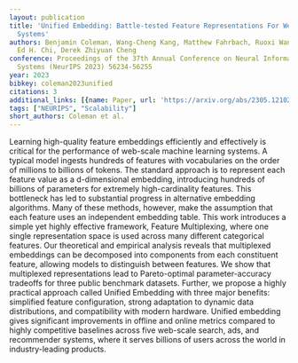 ```yaml
---
layout: publication
title: 'Unified Embedding: Battle-tested Feature Representations For Web-scale ML
  Systems'
authors: Benjamin Coleman, Wang-Cheng Kang, Matthew Fahrbach, Ruoxi Wang, Lichan Hong,
  Ed H. Chi, Derek Zhiyuan Cheng
conference: Proceedings of the 37th Annual Conference on Neural Information Processing
  Systems (NeurIPS 2023) 56234-56255
year: 2023
bibkey: coleman2023unified
citations: 3
additional_links: [{name: Paper, url: 'https://arxiv.org/abs/2305.12102'}]
tags: ["NEURIPS", "Scalability"]
short_authors: Coleman et al.
---
```

Learning high-quality feature embeddings efficiently and effectively is
critical for the performance of web-scale machine learning systems. A typical
model ingests hundreds of features with vocabularies on the order of millions
to billions of tokens. The standard approach is to represent each feature value
as a d-dimensional embedding, introducing hundreds of billions of parameters
for extremely high-cardinality features. This bottleneck has led to substantial
progress in alternative embedding algorithms. Many of these methods, however,
make the assumption that each feature uses an independent embedding table. This
work introduces a simple yet highly effective framework, Feature Multiplexing,
where one single representation space is used across many different categorical
features. Our theoretical and empirical analysis reveals that multiplexed
embeddings can be decomposed into components from each constituent feature,
allowing models to distinguish between features. We show that multiplexed
representations lead to Pareto-optimal parameter-accuracy tradeoffs for three
public benchmark datasets. Further, we propose a highly practical approach
called Unified Embedding with three major benefits: simplified feature
configuration, strong adaptation to dynamic data distributions, and
compatibility with modern hardware. Unified embedding gives significant
improvements in offline and online metrics compared to highly competitive
baselines across five web-scale search, ads, and recommender systems, where it
serves billions of users across the world in industry-leading products.